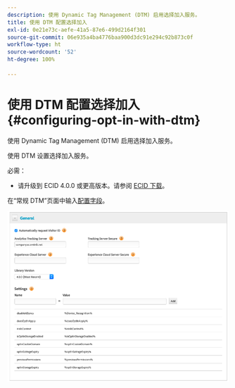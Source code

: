 ```yaml
---
description: 使用 Dynamic Tag Management (DTM) 启用选择加入服务。
title: 使用 DTM 配置选择加入
exl-id: 0e21e73c-aefe-41a5-87e6-499d2164f301
source-git-commit: 06e935a4ba4776baa900d3dc91e294c92b873c0f
workflow-type: ht
source-wordcount: '52'
ht-degree: 100%

---
```


# 使用 DTM 配置选择加入{#configuring-opt-in-with-dtm}

使用 Dynamic Tag Management (DTM) 启用选择加入服务。

使用 DTM 设置选择加入服务。

必需：

* 请升级到 ECID 4.0.0 或更高版本。请参阅 [ECID 下载](https://github.com/Adobe-Marketing-Cloud/id-service/releases)。

在“常规 DTM”页面中输入[配置字段](/help/implementation-guides/opt-in-service/api.md)。

![](assets/DTM-example.png)
